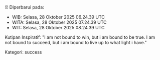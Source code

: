 ⏰ Diperbarui pada:
- WIB: Selasa, 28 Oktober 2025 06.24.39 UTC
- WITA: Selasa, 28 Oktober 2025 07.24.39 UTC
- WIT: Selasa, 28 Oktober 2025 08.24.39 UTC

Kutipan Inspiratif:
"I am not bound to win, but i am bound to be true. I am not bound to succeed, but i am bound to live up to what light i have."


Kategori: success


